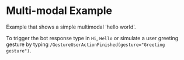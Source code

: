 # Multi-modal Example

Example that shows a simple multimodal 'hello world'.

To trigger the bot response type in `Hi`, `Hello` or simulate a user greeting gesture by typing `/GestureUserActionFinished(gesture="Greeting gesture")`.
